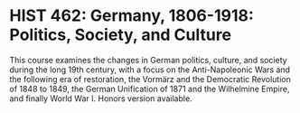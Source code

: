 # HIST 462: Germany, 1806-1918: Politics, Society, and Culture

This course examines the changes in German politics, culture, and society during the long 19th century, with a focus on the Anti-Napoleonic Wars and the following era of restoration, the Vormärz and the Democratic Revolution of 1848 to 1849, the German Unification of 1871 and the Wilhelmine Empire, and finally World War I. Honors version available.